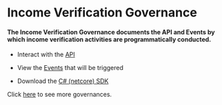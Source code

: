 # Income Verification Governance

#### The Income Verification Governance documents the API and Events by which income verification activities are programmatically conducted.

 - Interact with the [API](./api)

 - View the [Events](./events) that will be triggered

 - Download the [C# (netcore) SDK](./csharp-netcore-client.zip)


 Click [here](https://github.com/solidstateops/governances/wiki) to see more governances.
